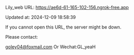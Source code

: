 Lily_web URL: https://ae6d-61-165-102-156.ngrok-free.app

Updated at: 2024-12-09 18:58:39

If you cannot open this URL, the server might be down.

Please contact: 

goley04@foxmail.com Or Wechat:GL_yeaH